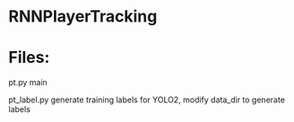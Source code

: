 # RNNPlayerTracking

# Files:

pt.py main

pt_label.py generate training labels for YOLO2, modify data_dir to generate labels
